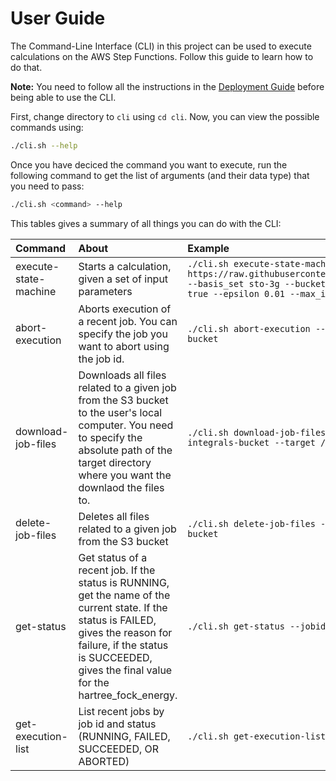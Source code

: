 # User Guide

The Command-Line Interface (CLI) in this project can be used to execute calculations on the AWS Step Functions. Follow this guide to learn how to do that.

**Note:** You need to follow all the instructions in the [Deployment Guide](./deployment.md) before being able to use the CLI.

First, change directory to `cli` using `cd cli`. Now, you can view the possible commands using:

```bash
./cli.sh --help
```

Once you have deciced the command you want to execute, run the following command to get the list of arguments (and their data type) that you need to pass:

```bash
./cli.sh <command> --help
```

This tables gives a summary of all things you can do with the CLI:

|   Command    |        About         |          Example           |
|   :----     |        :----        |          :----         |
| execute-state-machine | Starts a calculation, given a set of input parameters | `./cli.sh execute-state-machine --xyz https://raw.githubusercontent.com/urysegal/xyzfiles/main/h2o.xyz --basis_set sto-3g --bucket integrals-bucket --batch_execution true --epsilon 0.01 --max_iter 35` |
|  abort-execution | Aborts execution of a recent job. You can specify the job you want to abort using the job id. | `./cli.sh abort-execution --jobid 12345abcd --bucket integrals-bucket` |
| download-job-files | Downloads all files related to a given job from the S3 bucket to the user's local computer. You need to specify the absolute path of the target directory where you want the downlaod the files to. | `./cli.sh download-job-files --jobid 12345abcd --bucket integrals-bucket --target /path/to/target` |
| delete-job-files | Deletes all files related to a given job from the S3 bucket | `./cli.sh delete-job-files --jobid 12345abcd --bucket integrals-bucket` |
| get-status | Get status of a recent job. If the status is RUNNING, get the name of the current state. If the status is FAILED, gives the reason for failure, if the status is SUCCEEDED, gives the final value for the hartree_fock_energy. | `./cli.sh get-status --jobid 12345abcd --bucket integrals-bucket` |
| get-execution-list | List recent jobs by job id and status (RUNNING, FAILED, SUCCEEDED, OR ABORTED) | `./cli.sh get-execution-list --bucket integrals-bucket` |


